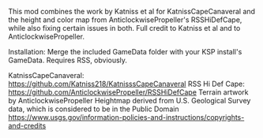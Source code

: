 This mod combines the work by Katniss et al for KatnissCapeCanaveral and the height and color map from AnticlockwisePropeller's RSSHiDefCape, while also fixing certain issues in both. Full credit to Katniss et al and to AnticlockwisePropeller.

Installation: Merge the included GameData folder with your KSP install's GameData.
Requires RSS, obviously.

KatnissCapeCanaveral: https://github.com/Katniss218/KatnisssCapeCanaveral
RSS Hi Def Cape: https://github.com/AnticlockwisePropeller/RSSHiDefCape
Terrain artwork by AnticlockwisePropeller
Heightmap derived from U.S. Geological Survey data, which is considered to be in the Public Domain
https://www.usgs.gov/information-policies-and-instructions/copyrights-and-credits
